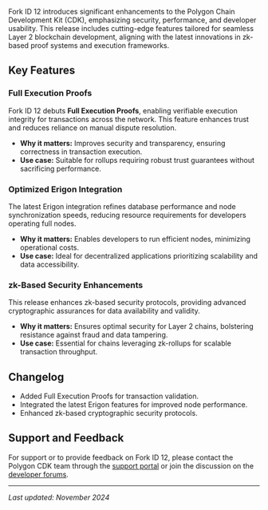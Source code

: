 Fork ID 12 introduces significant enhancements to the Polygon Chain Development Kit (CDK), emphasizing security, performance, and developer usability. This release includes cutting-edge features tailored for seamless Layer 2 blockchain development, aligning with the latest innovations in zk-based proof systems and execution frameworks.

## Key Features

### Full Execution Proofs
Fork ID 12 debuts **Full Execution Proofs**, enabling verifiable execution integrity for transactions across the network. This feature enhances trust and reduces reliance on manual dispute resolution.

- **Why it matters:** Improves security and transparency, ensuring correctness in transaction execution.
- **Use case:** Suitable for rollups requiring robust trust guarantees without sacrificing performance.

### Optimized Erigon Integration
The latest Erigon integration refines database performance and node synchronization speeds, reducing resource requirements for developers operating full nodes.

- **Why it matters:** Enables developers to run efficient nodes, minimizing operational costs.
- **Use case:** Ideal for decentralized applications prioritizing scalability and data accessibility.

### zk-Based Security Enhancements
This release enhances zk-based security protocols, providing advanced cryptographic assurances for data availability and validity.

- **Why it matters:** Ensures optimal security for Layer 2 chains, bolstering resistance against fraud and data tampering.
- **Use case:** Essential for chains leveraging zk-rollups for scalable transaction throughput.

## Changelog

- Added Full Execution Proofs for transaction validation.
- Integrated the latest Erigon features for improved node performance.
- Enhanced zk-based cryptographic security protocols.

## Support and Feedback

For support or to provide feedback on Fork ID 12, please contact the Polygon CDK team through the [support portal](#) or join the discussion on the [developer forums](#).

---

*Last updated: November 2024*
